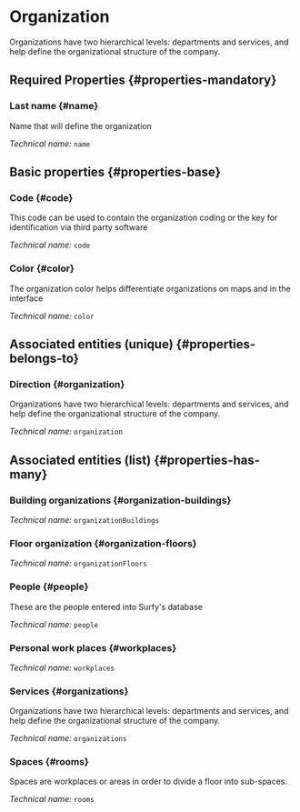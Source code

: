 # Organization
<!--- THIS FILE IS GENERATED PLEASE DO NOT EDIT IT DIRECTLY --->

Organizations have two hierarchical levels: departments and services, and help define the organizational structure of the company.

<OH code="organization"/>




## Required Properties {#properties-mandatory}
    
### Last name {#name}

Name that will define the organization

*Technical name:* ```name```
<PH code="organization:name"/>

    


## Basic properties {#properties-base}
    
### Code {#code}

This code can be used to contain the organization coding or the key for identification via third party software

*Technical name:* ```code```
<PH code="organization:code"/>

### Color {#color}

The organization color helps differentiate organizations on maps and in the interface

*Technical name:* ```color```
<PH code="organization:color"/>

    

## Associated entities (unique) {#properties-belongs-to}

### Direction {#organization}

Organizations have two hierarchical levels: departments and services, and help define the organizational structure of the company.

*Technical name:* ```organization```
<PH code="organization:organization"/>


## Associated entities (list) {#properties-has-many}

### Building organizations {#organization-buildings}



*Technical name:* ```organizationBuildings```
<PH code="organization:organizationBuildings"/>

### Floor organization {#organization-floors}



*Technical name:* ```organizationFloors```
<PH code="organization:organizationFloors"/>

### People {#people}

These are the people entered into Surfy's database

*Technical name:* ```people```
<PH code="organization:people"/>

### Personal work places {#workplaces}



*Technical name:* ```workplaces```
<PH code="organization:workplaces"/>

### Services {#organizations}

Organizations have two hierarchical levels: departments and services, and help define the organizational structure of the company.

*Technical name:* ```organizations```
<PH code="organization:organizations"/>

### Spaces {#rooms}

Spaces are workplaces or areas in order to divide a floor into sub-spaces.

*Technical name:* ```rooms```
<PH code="organization:rooms"/>




